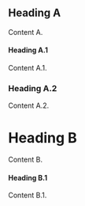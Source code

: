 ## Heading A 

Content A.

#### Heading A.1 

Content A.1.

### Heading A.2

Content A.2.

# Heading B

Content B.

#### Heading B.1

Content B.1.